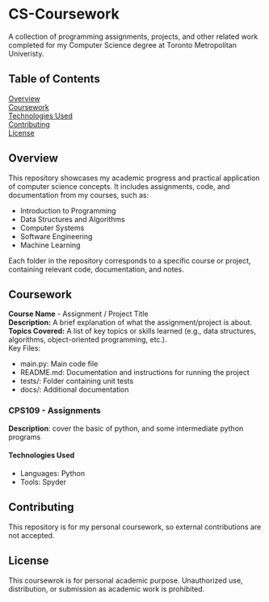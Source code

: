 # CS-Coursework
A collection of programming assignments, projects, and other related work completed for my Computer Science degree at Toronto Metropolitan Univeristy.

## Table of Contents
[Overview](#overview)\
[Coursework](#coursework)\
[Technologies Used](#technologies-used)\
[Contributing](#contributing)\
[License](#license)

## Overview
This repository showcases my academic progress and practical application of computer science concepts. It includes assignments, code, and documentation from my courses, such as:

- Introduction to Programming
- Data Structures and Algorithms
- Computer Systems
- Software Engineering
- Machine Learning

Each folder in the repository corresponds to a specific course or project, containing relevant code, documentation, and notes.

## Coursework
**Course Name** - Assignment / Project Title\
**Description:** A brief explanation of what the assignment/project is about.\
**Topics Covered:** A list of key topics or skills learned (e.g., data structures, algorithms, object-oriented programming, etc.).\
Key Files:
- main.py: Main code file
- README.md: Documentation and instructions for running the project
- tests/: Folder containing unit tests
- docs/: Additional documentation

### CPS109 - Assignments
**Description**: cover the basic of python, and some intermediate python programs
#### Technologies Used
- Languages: Python
- Tools: Spyder

## Contributing
This repository is for my personal coursework, so external contributions are not accepted. 

## License

This coursewrok is for personal academic purpose. Unauthorized use, distribution, or submission as academic work is prohibited. 
